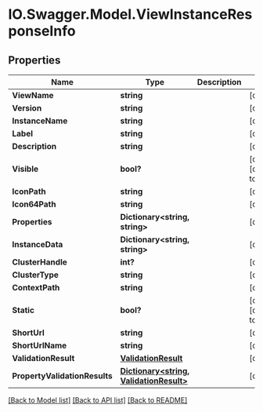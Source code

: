 # IO.Swagger.Model.ViewInstanceResponseInfo
## Properties

Name | Type | Description | Notes
------------ | ------------- | ------------- | -------------
**ViewName** | **string** |  | [optional] 
**Version** | **string** |  | [optional] 
**InstanceName** | **string** |  | [optional] 
**Label** | **string** |  | [optional] 
**Description** | **string** |  | [optional] 
**Visible** | **bool?** |  | [optional] [default to false]
**IconPath** | **string** |  | [optional] 
**Icon64Path** | **string** |  | [optional] 
**Properties** | **Dictionary&lt;string, string&gt;** |  | [optional] 
**InstanceData** | **Dictionary&lt;string, string&gt;** |  | [optional] 
**ClusterHandle** | **int?** |  | [optional] 
**ClusterType** | **string** |  | [optional] 
**ContextPath** | **string** |  | [optional] 
**Static** | **bool?** |  | [optional] [default to false]
**ShortUrl** | **string** |  | [optional] 
**ShortUrlName** | **string** |  | [optional] 
**ValidationResult** | [**ValidationResult**](ValidationResult.md) |  | [optional] 
**PropertyValidationResults** | [**Dictionary&lt;string, ValidationResult&gt;**](ValidationResult.md) |  | [optional] 

[[Back to Model list]](../README.md#documentation-for-models) [[Back to API list]](../README.md#documentation-for-api-endpoints) [[Back to README]](../README.md)

